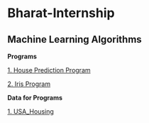 # Bharat-Internship

## Machine Learning Algorithms

**Programs**

[1. House Prediction Program]()

[2. Iris Program]()

**Data for Programs**

[1. USA_Housing]()
